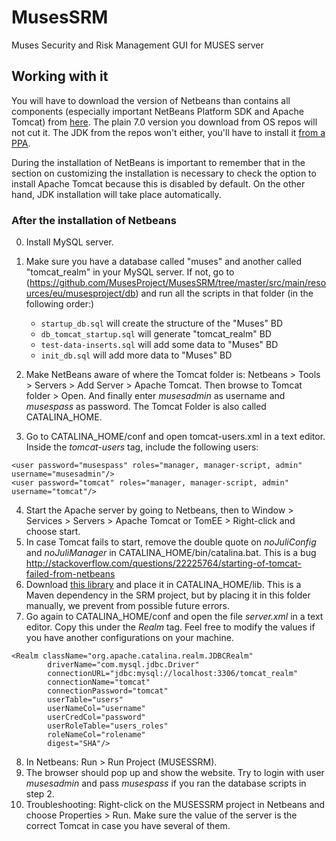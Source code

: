 # MusesSRM

Muses Security and Risk Management GUI for MUSES server

## Working with it

You will have to download the version of Netbeans than contains all components (especially important NetBeans Platform SDK and Apache Tomcat) from [here](https://netbeans.org/downloads/). The plain 7.0 version you download from OS repos will not cut it. The JDK from the repos won't either, you'll have to install it [from a PPA](http://www.webupd8.org/2012/01/install-oracle-java-jdk-7-in-ubuntu-via.html).

During the installation of NetBeans is important to remember that in the section on customizing the installation is necessary to check the option to install Apache Tomcat because this is disabled by default. On the other hand, JDK installation will take place automatically.

### After the installation of Netbeans

0. Install MySQL server.
1. Make sure you have a database called "muses" and another called "tomcat_realm" in your MySQL server. If not, go to (https://github.com/MusesProject/MusesSRM/tree/master/src/main/resources/eu/musesproject/db) and run all the scripts in that folder (in the following order:)
	* ``startup_db.sql`` will create the structure of the "Muses" BD
	* ``db_tomcat_startup.sql`` will generate "tomcat_realm" BD
	* ``test-data-inserts.sql`` will add some data to "Muses" BD
	* ``init_db.sql`` will add more data to "Muses" BD

2. Make NetBeans aware of where the Tomcat folder is: Netbeans > Tools > Servers > Add Server > Apache Tomcat.
Then browse to Tomcat folder > Open. And finally enter _musesadmin_ as username and _musespass_ as password.
The Tomcat Folder is also called CATALINA_HOME.
3. Go to CATALINA_HOME/conf and open tomcat-users.xml in a text editor. Inside the _tomcat-users_ tag, include the following users:
```
<user password="musespass" roles="manager, manager-script, admin" username="musesadmin"/>
<user password="tomcat" roles="manager, manager-script, admin" username="tomcat"/>
```
4. Start the Apache server by going to Netbeans, then to Window > Services > Servers > Apache Tomcat or TomEE > Right-click and choose start.
5.  In case Tomcat fails to start, remove the double quote on _noJuliConfig_ and _noJuliManager_ in CATALINA_HOME/bin/catalina.bat. This is a bug http://stackoverflow.com/questions/22225764/starting-of-tomcat-failed-from-netbeans
6. Download [this library](http://mvnrepository.com/artifact/mysql/mysql-connector-java/5.1.30) and place it in CATALINA_HOME/lib. This is a Maven dependency in the SRM project, but by placing it in this folder manually, we prevent from possible future errors.
7. Go again to CATALINA_HOME/conf and open the file _server.xml_ in a text editor. Copy this under the _Realm_ tag. Feel free to modify the values if you have another configurations on your machine.
```
<Realm className="org.apache.catalina.realm.JDBCRealm"
		driverName="com.mysql.jdbc.Driver"
		connectionURL="jdbc:mysql://localhost:3306/tomcat_realm"
		connectionName="tomcat"
		connectionPassword="tomcat"
		userTable="users"
		userNameCol="username"
		userCredCol="password"
		userRoleTable="users_roles"
		roleNameCol="rolename"
		digest="SHA"/>
```
8. In Netbeans: Run > Run Project (MUSESSRM).
9. The browser should pop up and show the website. Try to login with user _musesadmin_ and pass _musespass_ if you ran the database scripts in step 2.
10. Troubleshooting: Right-click on the MUSESSRM project in Netbeans and choose Properties > Run. Make sure the value of the server is the correct Tomcat in case you have several of them.
